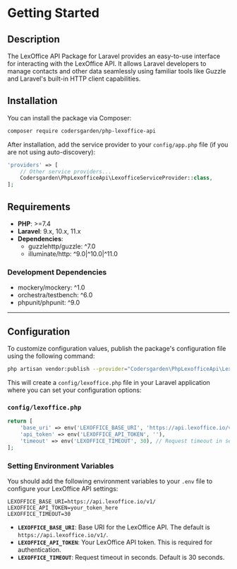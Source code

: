 # Getting Started

## Description
The LexOffice API Package for Laravel provides an easy-to-use interface for interacting with the LexOffice API. It allows Laravel developers to manage contacts and other data seamlessly using familiar tools like Guzzle and Laravel's built-in HTTP client capabilities.

## Installation

You can install the package via Composer:

```bash
composer require codersgarden/php-lexoffice-api
```

After installation, add the service provider to your `config/app.php` file (if you are not using auto-discovery):

```php
'providers' => [
    // Other service providers...
    Codersgarden\PhpLexofficeApi\LexofficeServiceProvider::class,
];
```

## Requirements

- **PHP**: >=7.4
- **Laravel**: 9.x, 10.x, 11.x
- **Dependencies**:
  - guzzlehttp/guzzle: ^7.0
  - illuminate/http: ^9.0|^10.0|^11.0

### Development Dependencies

- mockery/mockery: ^1.0
- orchestra/testbench: ^6.0
- phpunit/phpunit: ^9.0

---

## Configuration

To customize configuration values, publish the package's configuration file using the following command:

```bash
php artisan vendor:publish --provider="Codersgarden\PhpLexofficeApi\LexofficeServiceProvider" --tag=config
```

This will create a `config/lexoffice.php` file in your Laravel application where you can set your configuration options:

### `config/lexoffice.php`

```php
return [
    'base_uri' => env('LEXOFFICE_BASE_URI', 'https://api.lexoffice.io/v1/'),
    'api_token' => env('LEXOFFICE_API_TOKEN', ''),
    'timeout' => env('LEXOFFICE_TIMEOUT', 30), // Request timeout in seconds
];
```

### Setting Environment Variables

You should add the following environment variables to your `.env` file to configure your LexOffice API settings:

```env
LEXOFFICE_BASE_URI=https://api.lexoffice.io/v1/
LEXOFFICE_API_TOKEN=your_token_here
LEXOFFICE_TIMEOUT=30
```

- **`LEXOFFICE_BASE_URI`**: Base URI for the LexOffice API. The default is `https://api.lexoffice.io/v1/`.
- **`LEXOFFICE_API_TOKEN`**: Your LexOffice API token. This is required for authentication.
- **`LEXOFFICE_TIMEOUT`**: Request timeout in seconds. Default is 30 seconds.
```
